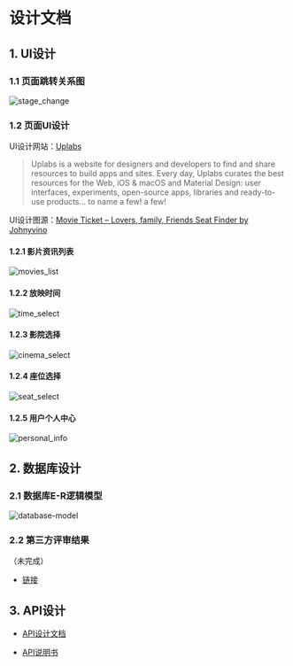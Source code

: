 # 设计文档

## 1. UI设计

### 1.1 页面跳转关系图

![stage_change](../image/state_change.png)

### 1.2 页面UI设计

UI设计网站：[Uplabs](https://www.uplabs.com/)

>Uplabs is a website for designers and developers to find and share resources to build apps and sites.
>Every day, Uplabs curates the best resources for the Web, iOS & macOS and Material Design: user interfaces, experiments, open-source apps, libraries and ready-to-use products… to name a few! a few!

UI设计图源：[Movie Ticket – Lovers, family, Friends Seat Finder
by Johnyvino](https://www.uplabs.com/posts/movie-ticket-lovers-family-friends-seat-finder)


#### 1.2.1 影片资讯列表

![movies_list](../image/UI/movies_list.png)

#### 1.2.2 放映时间

![time_select](../image/UI/time_select.png)

#### 1.2.3 影院选择

![cinema_select](../image/UI/cinema_select.png)

#### 1.2.4 座位选择

![seat_select](../image/UI/seat_select.png)

#### 1.2.5 用户个人中心

![personal_info](../image/UI/personal_info.png)

## 2. 数据库设计

### 2.1 数据库E-R逻辑模型

![database-model](../image/database/Logic-ER.png)

### 2.2 第三方评审结果

（未完成）

* [链接]()


## 3. API设计

* [API设计文档](https://bronzetiki.docs.apiary.io/#reference/0/2)

* [API说明书](https://www.showdoc.cc/web/#/67895844684111)

